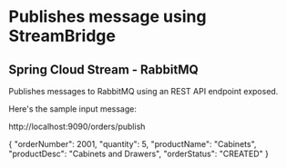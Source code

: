 # Publishes message using StreamBridge

## Spring Cloud Stream - RabbitMQ

Publishes messages to RabbitMQ using an REST API endpoint exposed.

Here's the sample input message:

http://localhost:9090/orders/publish

{
    "orderNumber": 2001,
    "quantity": 5,
    "productName": "Cabinets",
    "productDesc": "Cabinets and Drawers",
    "orderStatus": "CREATED"
}

